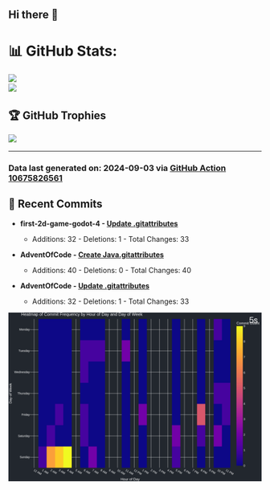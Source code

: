 ## Hi there 👋

<!--
**renerod1/renerod1** is a ✨ _special_ ✨ repository because its `README.md` (this file) appears on your GitHub profile.

Here are some ideas to get you started:

- 🔭 I’m currently working on ...
- 🌱 I’m currently learning ...
- 👯 I’m looking to collaborate on ...
- 🤔 I’m looking for help with ...
- 💬 Ask me about ...
- 📫 How to reach me: ...
- 😄 Pronouns: ...
- ⚡ Fun fact: ...
-->

# 📊 GitHub Stats:

![](https://github-readme-stats.vercel.app/api/?username=renerod1&hide_border=true&theme=transparent&show_icons=true&include_all_commits=true&exclude_repo=renerod1)<br/>
![](https://github-readme-stats.vercel.app/api/top-langs/?username=renerod1&hide_border=true&theme=transparent&layout=compact&langs_count=20&exclude_repo=renerod1&hide=git+attributes)

## 🏆 GitHub Trophies

![](https://github-profile-trophy.vercel.app/?username=renerod1&no-bg=true&no-frame=true)

---


### Data last generated on: 2024-09-03 via [GitHub Action 10675826561](https://github.com/renerod1/renerod1/actions/runs/10675826561)

## 🚀 Recent Commits

- **first-2d-game-godot-4 - [Update .gitattributes](https://github.com/renerod1/first-2d-game-godot-4/commit/72ec4e1127f65c35b39c6fbed914b83ef69957b4)**
  - Additions: 32 - Deletions: 1 - Total Changes: 33

- **AdventOfCode - [Create Java.gitattributes](https://github.com/renerod1/AdventOfCode/commit/ce7648217f4e5b766301b8eb5e657722d0cbbee4)**
  - Additions: 40 - Deletions: 0 - Total Changes: 40

- **AdventOfCode - [Update .gitattributes](https://github.com/renerod1/AdventOfCode/commit/3c9fc6f7395531719331f15c3625f745542acea1)**
  - Additions: 32 - Deletions: 1 - Total Changes: 33


![](DataVisuals/data.gif)

